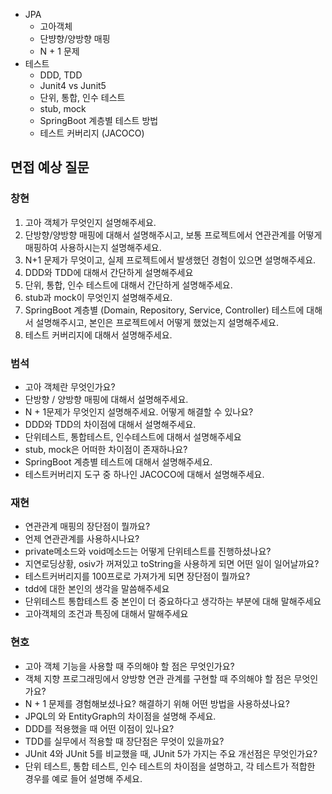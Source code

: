 - JPA
   - 고아객체
   - 단뱡향/양방향 매핑
   - N + 1 문제
- 테스트 
   - DDD, TDD
   - Junit4 vs Junit5
   - 단위, 통합, 인수 테스트
   - stub, mock
   - SpringBoot 계층별 테스트 방법
   - 테스트 커버리지 (JACOCO)

## 면접 예상 질문

### 창현
1. 고아 객체가 무엇인지 설명해주세요.
2. 단방향/양방향 매핑에 대해서 설명해주시고, 보통 프로젝트에서 연관관계를 어떻게 매핑하여 사용하시는지 설명해주세요.
3. N+1 문제가 무엇이고, 실제 프로젝트에서 발생했던 경험이 있으면 설명해주세요.
4. DDD와 TDD에 대해서 간단하게 설명해주세요
5. 단위, 통합, 인수 테스트에 대해서 간단하게 설명해주세요.
6. stub과 mock이 무엇인지 설명해주세요.
7. SpringBoot 계층별 (Domain, Repository, Service, Controller) 테스트에 대해서 설명해주시고, 본인은 프로젝트에서 어떻게 했었는지 설명해주세요.
8. 테스트 커버리지에 대해서 설명해주세요.

### 범석
- 고아 객체란 무엇인가요?
- 단방향 / 양방향 매핑에 대해서 설명해주세요.
- N + 1문제가 무엇인지 설명해주세요. 어떻게 해결할 수 있나요?
- DDD와 TDD의 차이점에 대해서 설명해주세요.
- 단위테스트, 통합테스트, 인수테스트에 대해서 설명해주세요
- stub, mock은 어떠한 차이점이 존재하나요?
- SpringBoot 계층별 테스트에 대해서 설명해주세요.
- 테스트커버리지 도구 중 하나인 JACOCO에 대해서 설명해주세요.

### 재현
- 연관관계 매핑의 장단점이 뭘까요?
- 언제 연관관계를 사용하시나요?
- private메소드와 void메소드는 어떻게 단위테스트를 진행하셨나요?
- 지연로딩상황, osiv가 꺼져있고 toString을 사용하게 되면 어떤 일이 일어날까요?
- 테스트커버리지를 100프로로 가져가게 되면 장단점이 뭘까요?
- tdd에 대한 본인의 생각을 말씀해주세요
- 단위테스트 통합테스트 중 본인이 더 중요하다고 생각하는 부분에 대해 말해주세요
- 고아객체의 조건과 특징에 대해서 말해주세요

### 현호
- 고아 객체 기능을 사용할 때 주의해야 할 점은 무엇인가요?
- 객체 지향 프로그래밍에서 양방향 연관 관계를 구현할 때 주의해야 할 점은 무엇인가요?
- N + 1 문제를 경험해보셨나요? 해결하기 위해 어떤 방법을 사용하셨나요?
- JPQL의 <join fetch>와 EntityGraph의 차이점을 설명해 주세요.
- DDD를 적용했을 때 어떤 이점이 있나요?
- TDD를 실무에서 적용할 때 장단점은 무엇이 있을까요?
- JUnit 4와 JUnit 5를 비교했을 때, JUnit 5가 가지는 주요 개선점은 무엇인가요?
- 단위 테스트, 통합 테스트, 인수 테스트의 차이점을 설명하고, 각 테스트가 적합한 경우를 예로 들어 설명해 주세요.